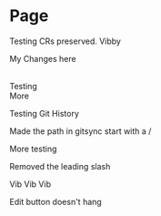 # Page



Testing CRs preserved. Vibby

My Changes here

\
Testing\
More

Testing Git History

Made the path in gitsync start with a /

More testing

Removed the leading slash

Vib Vib Vib

Edit button doesn't hang

